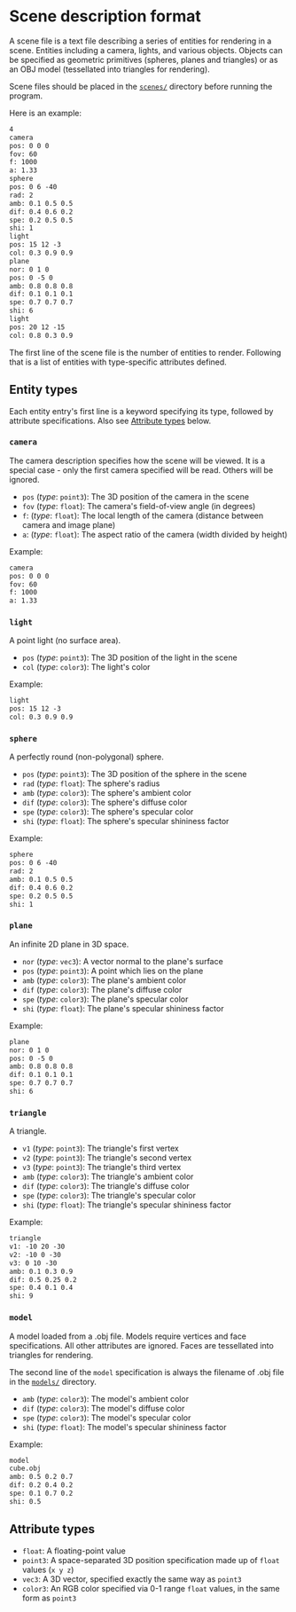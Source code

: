 # Scene description format

A scene file is a text file describing a series of entities for rendering in a scene. Entities including a camera, lights, and various objects. Objects can be specified as geometric primitives (spheres, planes and triangles) or as an OBJ model (tessellated into triangles for rendering).

Scene files should be placed in the [`scenes/`](../scenes/) directory before running the program.

Here is an example:

```txt
4
camera
pos: 0 0 0
fov: 60
f: 1000
a: 1.33
sphere
pos: 0 6 -40
rad: 2
amb: 0.1 0.5 0.5
dif: 0.4 0.6 0.2
spe: 0.2 0.5 0.5
shi: 1
light
pos: 15 12 -3
col: 0.3 0.9 0.9
plane
nor: 0 1 0
pos: 0 -5 0
amb: 0.8 0.8 0.8
dif: 0.1 0.1 0.1
spe: 0.7 0.7 0.7
shi: 6
light
pos: 20 12 -15
col: 0.8 0.3 0.9
```

The first line of the scene file is the number of entities to render. Following that is a list of entities with type-specific attributes defined.

## Entity types

Each entity entry's first line is a keyword specifying its type, followed by attribute specifications. Also see [Attribute types](#attribute-types) below.

### `camera`

The camera description specifies how the scene will be viewed. It is a special case - only the first camera specified will be read. Others will be ignored.

* `pos` (*type*: `point3`): The 3D position of the camera in the scene
* `fov` (*type*: `float`): The camera's field-of-view angle (in degrees)
* `f`: (*type*: `float`): The local length of the camera (distance between camera and image plane)
* `a`: (*type*: `float`): The aspect ratio of the camera (width divided by height)

Example:

```txt
camera
pos: 0 0 0
fov: 60
f: 1000
a: 1.33
```

### `light`

A point light (no surface area).

* `pos` (*type*: `point3`): The 3D position of the light in the scene
* `col` (*type*: `color3`): The light's color

Example:

```txt
light
pos: 15 12 -3
col: 0.3 0.9 0.9
```

### `sphere`

A perfectly round (non-polygonal) sphere.

* `pos` (*type*: `point3`): The 3D position of the sphere in the scene
* `rad` (*type*: `float`): The sphere's radius
* `amb` (*type*: `color3`): The sphere's ambient color
* `dif` (*type*: `color3`): The sphere's diffuse color
* `spe` (*type*: `color3`): The sphere's specular color
* `shi` (*type*: `float`): The sphere's specular shininess factor

Example:

```txt
sphere
pos: 0 6 -40
rad: 2
amb: 0.1 0.5 0.5
dif: 0.4 0.6 0.2
spe: 0.2 0.5 0.5
shi: 1
```

### `plane`

An infinite 2D plane in 3D space.

* `nor` (*type*: `vec3`): A vector normal to the plane's surface
* `pos` (*type*: `point3`): A point which lies on the plane
* `amb` (*type*: `color3`): The plane's ambient color
* `dif` (*type*: `color3`): The plane's diffuse color
* `spe` (*type*: `color3`): The plane's specular color
* `shi` (*type*: `float`): The plane's specular shininess factor

Example:

```txt
plane
nor: 0 1 0
pos: 0 -5 0
amb: 0.8 0.8 0.8
dif: 0.1 0.1 0.1
spe: 0.7 0.7 0.7
shi: 6
```

### `triangle`

A triangle.

* `v1` (*type*: `point3`): The triangle's first vertex
* `v2` (*type*: `point3`): The triangle's second vertex
* `v3` (*type*: `point3`): The triangle's third vertex
* `amb` (*type*: `color3`): The triangle's ambient color
* `dif` (*type*: `color3`): The triangle's diffuse color
* `spe` (*type*: `color3`): The triangle's specular color
* `shi` (*type*: `float`): The triangle's specular shininess factor

Example:

```txt
triangle
v1: -10 20 -30
v2: -10 0 -30
v3: 0 10 -30
amb: 0.1 0.3 0.9
dif: 0.5 0.25 0.2
spe: 0.4 0.1 0.4
shi: 9
```

### `model`

A model loaded from a .obj file. Models require vertices and face specifications. All other attributes are ignored. Faces are tessellated into triangles for rendering.

The second line of the `model` specification is always the filename of .obj file in the [`models/`](../models/) directory.

* `amb` (*type*: `color3`): The model's ambient color
* `dif` (*type*: `color3`): The model's diffuse color
* `spe` (*type*: `color3`): The model's specular color
* `shi` (*type*: `float`): The model's specular shininess factor

Example:

```txt
model
cube.obj
amb: 0.5 0.2 0.7
dif: 0.2 0.4 0.2
spe: 0.1 0.7 0.2
shi: 0.5
```

## Attribute types

* `float`: A floating-point value
* `point3`: A space-separated 3D position specification made up of `float` values (`x y z`)
* `vec3`: A 3D vector, specified exactly the same way as `point3`
* `color3`: An RGB color specified via 0-1 range `float` values, in the same form as `point3`
